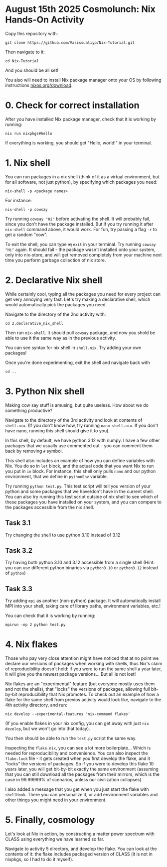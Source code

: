 # August 15th 2025 Cosmolunch: Nix Hands-On Activity

Copy this repository with: 
```
git clone https://github.com/Vasissualiyp/Nix-Tutorial.git
```
Then navigate to it:
```
cd Nix-Tutorial
```
And you should be all set!

You also will need to install Nix package manager onto your OS by following instructions
[nixos.org/download](here).

# 0. Check for correct installation

After you have installed Nix package manager, check that it is working by running:

```
nix run nixpkgs#hello
```

If everything is working, you should get "Hello, world!" in your terminal.

# 1. Nix shell

You can run packages in a nix shell (think of it as a virtual environment, but for all 
software, not just python), by specifying which packages you need:

```
nix-shell -p <package names>
```

For instance:

```
nix-shell -p cowsay
```

Try running `cowsay "Hi"` before activating the shell. It will probably fail, since you 
don't have the package installed. But if you try running it after `nix-shell` command
above, it would work. For fun, try passing a flag `-r` to get a random "cow".

To exit the shell, you can type ~~:q~~ `exit` in your terminal. Try running
`cowsay "Hi"` again. It should fail - the package wasn't installed onto your system,
only into nix-store, and will get removed completely from your machine next time 
you perform garbage collection of nix store.

# 2. Declarative Nix shell

While certainly cool, typing all the packages you need for every project can get
very annoying very fast. Let's try making a declarative shell, which would 
automatically pick the packages you need.

Navigate to the directory of the 2nd activity with:
```
cd 2.declarative_nix_shell
```

Then run `nix-shell`. It should pull `cowsay` package, and now you shold be able to
use it the same way as in the previous activity. 

You can see syntax for nix shell in `shell.nix`. Try adding your own packages!

Once you're done experimenting, exit the shell and navigate back with 
```
cd ..
```

# 3. Python Nix shell

Making cow say stuff is amusing, but quite useless. How about we do something productive?

Navigate to the directory of the 3rd activity and look at contents of `shell.nix`.
(If you don't know how, try running `nano shell.nix`. If you don't have nano,
running this shell should give it to you).

In this shell, by default, we have python 3.12 with numpy. I have a few other packages
that we usually use commented out - you can comment them back by removing `#` symbol.

This shell also includes an example of how you can define variables with Nix.
You do so in `let` block, and the actual code that you want Nix to run you put 
in `in` block. For instance, this shell only pulls `nano` and our python 
environment, that we define in `pythonEnv` variable.

Try running `python test.py`. This test script will tell you version of your python
and some packages that we have/don't have in the current shell.
You can also try running this test script outside of nix shell to see which of these 
packages you have installed on your system, and you can compare to the packages
accessible from the nix shell.

## Task 3.1

Try changing the shell to use python 3.10 instead of 3.12

## Task 3.2

Try having both python 3.10 and 3.12 accessible from a single shell
(Hint: you can use different python binaries via `python3.10` or `python3.12` 
instead of `python`)

## Task 3.3

Try adding `mpi` as another (non-python) package. It will automatically install MPI 
into your shell, taking care of library paths, environment variables, etc.!

You can check that it is working by running:
```
mpirun -np 2 python test.py
```

# 4. Nix flakes

Those who pay very close attention might have noticed that at no point we declare
our versions of packages when working with shells, thus Nix's claim of reproducibility
doesn't hold: if you were to run the same shell a year later, it will give
you the newest package versions... But all is not lost!

Nix flakes are an "experimental" feature (but everyone mostly uses them and not 
the shells), that "locks" the versions of packages, allowing full bit-by-bit 
reproducibility that Nix promotes. To check out an example of how a flake for the 
same shell from previos activity would look like, navigate to the 4th activity
directory, and run:
```
nix develop --experimental-features 'nix-command flakes'
```
(If you enable flakes in your nix config, you can get away with just `nix develop`,
but we won't go into that today).

You then should be able to run the `test.py` script the same way.

Inspecting the `flake.nix`, you can see a lot more boilerplate...
Which is needed for reproducibility and convenience.
You can also inspect the `flake.lock` file - it gets created when you first 
develop the flake, and it "locks" the versions of packages.
So if you were to develop this flake 10 years later, you will get
bit-by-bit exactly the same environment (assuming that you can still
download all the packages from their mirrors, which is the case in 99.99999% 
of scenarios, unless our civilization collapses)

I also added a message that you get when you just start the flake with `shellHook`.
There you can personalize it, or add environment variables and other things you 
might need in your environment.

# 5. Finally, cosmology

Let's look at Nix in action, by constructing a matter power spectrum with CLASS
using everything we have learned so far.

Navigate to activity 5 directory, and develop the flake.
You can look at the contents of it: the flake includes packaged version of CLASS
(it is not in nixpkgs, so I had to do it myself).
